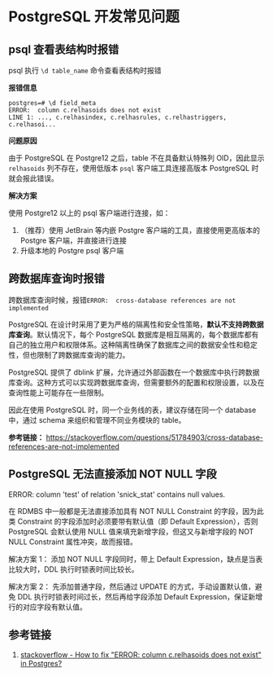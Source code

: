 # PostgreSQL 开发常见问题

## psql 查看表结构时报错

psql 执行 `\d table_name` 命令查看表结构时报错

**报错信息**

```postgresql
postgres=# \d field_meta
ERROR:  column c.relhasoids does not exist
LINE 1: ..., c.relhasindex, c.relhasrules, c.relhastriggers, c.relhasoi...
```

**问题原因**

由于 PostgreSQL 在 Postgre12 之后，table 不在具备默认特殊列 OID，因此显示 `relhasoids` 列不存在，使用低版本 `psql` 客户端工具连接高版本 PostgreSQL 时就会报此错误。

**解决方案**

使用 Postgre12 以上的 psql 客户端进行连接，如：
1. （推荐）使用 JetBrain 等内嵌 Postgre 客户端的工具，直接使用更高版本的 Postgre 客户端，并直接进行连接
2. 升级本地的 Postgre psql 客户端


## 跨数据库查询时报错

跨数据库查询时候，报错`ERROR:  cross-database references are not implemented`

PostgreSQL 在设计时采用了更为严格的隔离性和安全性策略，**默认不支持跨数据库查询**。默认情况下，每个 PostgreSQL 数据库是相互隔离的，每个数据库都有自己的独立用户和权限体系。这种隔离性确保了数据库之间的数据安全性和稳定性，但也限制了跨数据库查询的能力。

PostgreSQL 提供了 dblink 扩展，允许通过外部函数在一个数据库中执行跨数据库查询。这种方式可以实现跨数据库查询，但需要额外的配置和权限设置，以及在查询性能上可能存在一些限制。

因此在使用 PostgreSQL 时，同一个业务线的表，建议存储在同一个 database 中，通过 schema 来组织和管理不同业务模块的 table。

**参考链接：**
https://stackoverflow.com/questions/51784903/cross-database-references-are-not-implemented


## PostgreSQL 无法直接添加 NOT NULL 字段

ERROR: column 'test' of relation 'snick_stat' contains null values.

在 RDMBS 中一般都是无法直接添加具有 NOT NULL Constraint 的字段，因为此类 Constraint 的字段添加时必须要带有默认值（即 Default Expression），否则 PostgreSQL 会默认使用 NULL 值来填充新增字段，但这又与新增字段的 NOT NULL Constraint 属性冲突，故而报错。

解决方案 1：
添加 NOT NULL 字段同时，带上 Default Expression，缺点是当表比较大时，DDL 执行时锁表时间比较长。

解决方案 2：
先添加普通字段，然后通过 UPDATE 的方式，手动设置默认值，避免 DDL 执行时锁表时间过长，然后再给字段添加 Default Expression，保证新增行的对应字段有默认值。

## 参考链接

1. [stackoverflow - How to fix "ERROR: column c.relhasoids does not exist" in Postgres?](https://stackoverflow.com/questions/58461178/how-to-fix-error-column-c-relhasoids-does-not-exist-in-postgres)